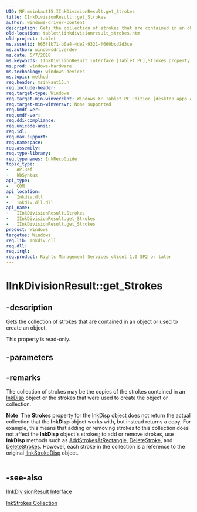 ```yaml
---
UID: NF:msinkaut15.IInkDivisionResult.get_Strokes
title: IInkDivisionResult::get_Strokes
author: windows-driver-content
description: Gets the collection of strokes that are contained in an object or used to create an object.
old-location: tablet\iinkdivisionresult_strokes.htm
old-project: tablet
ms.assetid: b65f1b71-b0a4-4de2-9321-f660bcd2d3ce
ms.author: windowsdriverdev
ms.date: 5/7/2018
ms.keywords: IInkDivisionResult interface [Tablet PC],Strokes property, IInkDivisionResult.Strokes, IInkDivisionResult.get_Strokes, IInkDivisionResult::Strokes, IInkDivisionResult::get_Strokes, Strokes property [Tablet PC], Strokes property [Tablet PC],IInkDivisionResult interface, b65f1b71-b0a4-4de2-9321-f660bcd2d3ce, get_Strokes, msinkaut15/IInkDivisionResult::Strokes, msinkaut15/IInkDivisionResult::get_Strokes, tablet.iinkdivisionresult_strokes
ms.prod: windows-hardware
ms.technology: windows-devices
ms.topic: method
req.header: msinkaut15.h
req.include-header: 
req.target-type: Windows
req.target-min-winverclnt: Windows XP Tablet PC Edition [desktop apps only]
req.target-min-winversvr: None supported
req.kmdf-ver: 
req.umdf-ver: 
req.ddi-compliance: 
req.unicode-ansi: 
req.idl: 
req.max-support: 
req.namespace: 
req.assembly: 
req.type-library: 
req.typenames: InkRecoGuide
topic_type:
-	APIRef
-	kbSyntax
api_type:
-	COM
api_location:
-	Inkdiv.dll
-	Inkdiv.dll.dll
api_name:
-	IInkDivisionResult.Strokes
-	IInkDivisionResult.get_Strokes
-	IInkDivisionResult.get_Strokes
product: Windows
targetos: Windows
req.lib: Inkdiv.dll
req.dll: 
req.irql: 
req.product: Rights Management Services client 1.0 SP2 or later
---
```


# IInkDivisionResult::get_Strokes


## -description



Gets the collection of strokes that are contained in an object or used to create an object.



This property is read-only.


## -parameters


## -remarks



The collection of strokes may be the copies of the strokes contained in an <a href="https://msdn.microsoft.com/f942d6a3-f303-49df-a128-de9760b508ef">InkDisp</a> object or the strokes that were used to create the object or collection.

<div class="alert"><b>Note</b>  The <b>Strokes</b> property for the <a href="https://msdn.microsoft.com/f942d6a3-f303-49df-a128-de9760b508ef">InkDisp</a> object does not return the actual collection that the <b>InkDisp</b> object works with, but instead returns a copy. For example, this means that adding or removing strokes to this collection does not affect the <b>InkDisp</b> object's strokes; to add or remove strokes, use <b>InkDisp</b> methods such as <a href="https://msdn.microsoft.com/c5a7cbbc-361c-4e99-af31-f7114eb5261b">AddStrokesAtRectangle</a>, <a href="https://msdn.microsoft.com/ac6579ec-20f7-4a20-8cb8-5f3a6119959d">DeleteStroke</a>, and <a href="https://msdn.microsoft.com/cbc11006-a434-46f8-a78c-3b67e35ed32a">DeleteStrokes</a>. However, each stroke in the collection is a reference to the original <a href="https://msdn.microsoft.com/b18464ba-feb6-4bb5-9fcf-82feff9bcce4">IInkStrokeDisp</a> object.</div>
<div> </div>



## -see-also




<a href="https://msdn.microsoft.com/d1a71976-2825-48d2-812c-fd2336cd4c1d">IInkDivisionResult Interface</a>



<a href="https://msdn.microsoft.com/c7fb921c-0bd2-48aa-b092-ab1fb08c0697">InkStrokes Collection</a>
 

 

